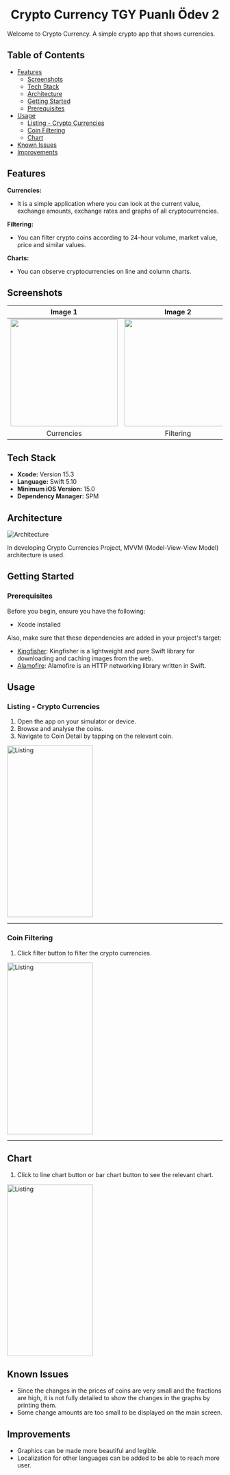 <div align="center">
  <h1>Crypto Currency TGY Puanlı Ödev 2</h1>
</div>
 
Welcome to Crypto Currency. A simple crypto app that shows currencies.

## Table of Contents
- [Features](#features)
  - [Screenshots](#screenshots)
  - [Tech Stack](#tech-stack)
  - [Architecture](#architecture)
  - [Getting Started](#getting-started)
  - [Prerequisites](#prerequisites)
- [Usage](#usage)
  - [Listing - Crypto Currencies](#listing---crypto-currencies)
  - [Coin Filtering](#coin-filtering)
  - [Chart](#chart)
- [Known Issues](#known-issues)
- [Improvements](#improvements)

## Features

 **Currencies:**
- It is a simple application where you can look at the current value, exchange amounts, exchange rates and graphs of all cryptocurrencies.
  
 **Filtering:**
- You can filter crypto coins according to 24-hour volume, market value, price and similar values.
  
 **Charts:**
- You can observe cryptocurrencies on line and column charts.

## Screenshots

| Image 1 | Image 2 | Image 3 |
|:-------:|:-------:|:-------:|
| <img src="https://github.com/FurkanMDemiray/TGYCriptoCurrency/blob/main/Gifs/main.gif" width="250"> | <img src="https://github.com/FurkanMDemiray/TGYCriptoCurrency/blob/main/Gifs/filtering.gif" width="250"> | <img src="https://github.com/FurkanMDemiray/TGYCriptoCurrency/blob/main/Gifs/charts.gif" width="250"> |
| Currencies | Filtering | Charts |



## Tech Stack

- **Xcode:** Version 15.3
- **Language:** Swift 5.10
- **Minimum iOS Version:** 15.0
- **Dependency Manager:** SPM

## Architecture

![Architecture](https://devnot.com/wp-content/uploads/2015/01/mvvm-pattern.gif)

In developing Crypto Currencies Project, MVVM (Model-View-View Model) architecture is used.

## Getting Started

### Prerequisites

Before you begin, ensure you have the following:

- Xcode installed

Also, make sure that these dependencies are added in your project's target:

- [Kingfisher](https://github.com/onevcat/Kingfisher):  Kingfisher is a lightweight and pure Swift library for downloading and caching images from the web.
- [Alamofire](https://github.com/Alamofire/Alamofire): Alamofire is an HTTP networking library written in Swift.

## Usage

###  Listing - Crypto Currencies

1. Open the app on your simulator or device.
2. Browse and analyse the coins.
3. Navigate to Coin Detail by tapping on the relevant coin.

 <p align="left">
  <img src="https://github.com/FurkanMDemiray/TGYCriptoCurrency/blob/main/Gifs/main.gif" alt="Listing" width="200" height="400">
</p>

---

### Coin Filtering 

1. Click filter button to filter the crypto currencies.

   <p align="left">
  <img src="https://github.com/FurkanMDemiray/TGYCriptoCurrency/blob/main/Gifs/filtering.gif" alt="Listing" width="200" height="400">
</p>

---

## Chart

1. Click to line chart button or bar chart button to see the relevant chart.

<p align="left">
  <img src="https://github.com/FurkanMDemiray/TGYCriptoCurrency/blob/main/Gifs/charts.gif" alt="Listing" width="200" height="400">
</p>

## Known Issues
- Since the changes in the prices of coins are very small and the fractions are high, it is not fully detailed to show the changes in the graphs by printing them.
- Some change amounts are too small to be displayed on the main screen.

## Improvements
- Graphics can be made more beautiful and legible.
- Localization for other languages can be added to be able to reach more user.
